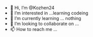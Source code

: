 - 👋 Hi, I’m @Kozhen24
- 👀 I’m interested in ...learning codeing 
- 🌱 I’m currently learning ... nothing
- 💞️ I’m looking to collaborate on ...
- 📫 How to reach me ...

<!---
Kozhen24/Kozhen24 is a ✨ special ✨ repository because its `README.md` (this file) appears on your GitHub profile.
You can click the Preview link to take a look at your changes.
--->
